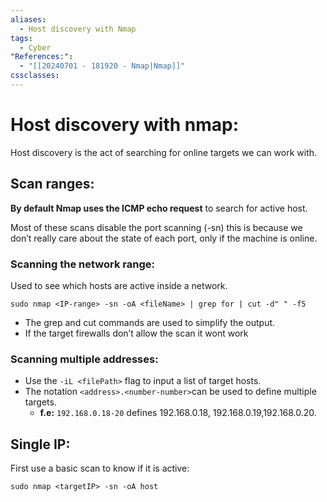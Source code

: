 ```yaml
---
aliases:
  - Host discovery with Nmap
tags:
  - Cyber
"References:":
  - "[[20240701 - 181920 - Nmap|Nmap]]"
cssclasses:
---
```

# Host discovery with nmap: 
Host discovery is the act of searching for online targets we can work with.

## Scan ranges: 
**By default Nmap uses the ICMP echo request** to search for active host. 

Most of these scans disable the port scanning (-sn) this is because we don’t really care about the state of each port, only if the machine is online. 
### Scanning the network range:
Used to see which hosts are active inside a network.
```shell
sudo nmap <IP-range> -sn -oA <fileName> | grep for | cut -d" " -f5
```
+ The grep and cut commands are used to simplify the output. 
+ If the target firewalls don’t allow the scan it wont work
### Scanning multiple addresses: 
+ Use the `-iL <filePath>` flag to input a list of target hosts.
+ The notation `<address>.<number-number>`can be used to define multiple targets. 
	+ **f.e:** `192.168.0.18-20` defines 192.168.0.18, 192.168.0.19,192.168.0.20. 
## Single IP:
First use a basic scan to know if it is active: 
```shell
sudo nmap <targetIP> -sn -oA host 
```

